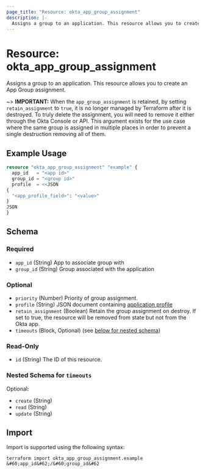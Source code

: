 ```yaml
---
page_title: "Resource: okta_app_group_assignment"
description: |-
  Assigns a group to an application. This resource allows you to create an App Group assignment.
---
```


# Resource: okta_app_group_assignment

Assigns a group to an application. This resource allows you to create an App Group assignment.

~> **IMPORTANT:** When the `app_group_assignment` is retained, by 
setting `retain_assignment` to `true`, it is no longer managed by 
Terraform after it is destroyed. To truly delete the assignment, 
you will need to remove it either through the Okta Console or API. 
This argument exists for the use case where the same group is 
assigned in multiple places in order to prevent a single 
destruction removing all of them.

## Example Usage

```terraform
resource "okta_app_group_assignment" "example" {
  app_id   = "<app id>"
  group_id = "<group id>"
  profile  = <<JSON
{
  "<app_profile_field>": "<value>"
}
JSON
}
```

<!-- schema generated by tfplugindocs -->
## Schema

### Required

- `app_id` (String) App to associate group with
- `group_id` (String) Group associated with the application

### Optional

- `priority` (Number) Priority of group assignment.
- `profile` (String) JSON document containing [application profile](https://developer.okta.com/docs/reference/api/apps/#profile-object)
- `retain_assignment` (Boolean) Retain the group assignment on destroy. If set to true, the resource will be removed from state but not from the Okta app.
- `timeouts` (Block, Optional) (see [below for nested schema](#nestedblock--timeouts))

### Read-Only

- `id` (String) The ID of this resource.

<a id="nestedblock--timeouts"></a>
### Nested Schema for `timeouts`

Optional:

- `create` (String)
- `read` (String)
- `update` (String)

## Import

Import is supported using the following syntax:

```shell
terraform import okta_app_group_assignment.example &#60;app_id&#62;/&#60;group_id&#62
```
